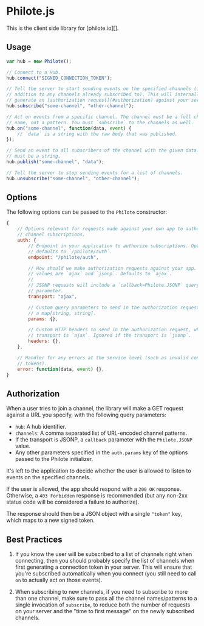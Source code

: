 # Philote.js

This is the client side library for [philote.io][].

## Usage

``` js
var hub = new Philote();

// Connect to a Hub.
hub.connect("SIGNED_CONNECTION_TOKEN");

// Tell the server to start sending events on the specified channels (in
// addition to any channels already subscribed to). This will internally
// generate an [authorization request](#authorization) against your server.
hub.subscribe("some-channel", "other-channel");

// Act on events from a specific channel. The channel must be a full channel
// name, not a pattern. You must `subscribe` to the channels as well.
hub.on("some-channel", function(data, event) {
    // `data` is a string with the raw body that was published.
});

// Send an event to all subscribers of the channel with the given data. `data`
// must be a string.
hub.publish("some-channel", "data");

// Tell the server to stop sending events for a list of channels.
hub.unsubscribe("some-channel", "other-channel");
```

## Options

The following options can be passed to the `Philote` constructor:

``` js
{
    // Options relevant for requests made against your own app to authorize new
    // channel subscriptions.
    auth: {
        // Endpoint in your application to authorize subscriptions. Optional,
        // defaults to `/philote/auth`.
        endpoint: "/philote/auth",

        // How should we make authorization requests against your app. Valid
        // values are `ajax` and `jsonp`. Defaults to `ajax`.
        //
        // JSONP requests will include a `callback=Philote.JSONP` query
        // parameter.
        transport: "ajax",

        // Custom query parameters to send in the authorization request. Must be
        // a map[string, string].
        params: {},

        // Custom HTTP headers to send in the authorization request, when the
        // transport is `ajax`. Ignored if the transport is `jsonp`.
        headers: {},
    },

    // Handler for any errors at the service level (such as invalid connection
    // tokens).
    error: function(data, event) {},
}
```

## Authorization

When a user tries to join a channel, the library will make a GET request against
a URL you specify, with the following query parameters:

* `hub`: A hub identifier.
* `channels`: A comma separated list of URL-encoded channel patterns.
* If the transport is JSONP, a `callback` parameter with the `Philote.JSONP`
  value.
* Any other parameters specified in the `auth.params` key of the options passed
  to the Philote initializer.

It's left to the application to decide whether the user is allowed to listen to
events on the specified channels.

If the user is allowed, the app should respond with a `200 OK` response.
Otherwise, a `403 Forbidden` response is recommended (but any non-2xx status
code will be considered a failure to authorize).

The response should then be a JSON object with a single `"token"` key, which
maps to a new signed token.

## Best Practices

1. If you know the user will be subscribed to a list of channels right when
   connecting, then you should probably specify the list of channels when first
   generating a connection token in your server. This will ensure that you're
   subscribed automatically when you connect (you still need to call `on` to
   actually act on those events).

1. When subscribing to new channels, if you need to subscribe to more than one
   channel, make sure to pass all the channel names/patterns to a single
   invocation of `subscribe`, to reduce both the number of requests on your
   server and the "time to first message" on the newly subscribed channels.
